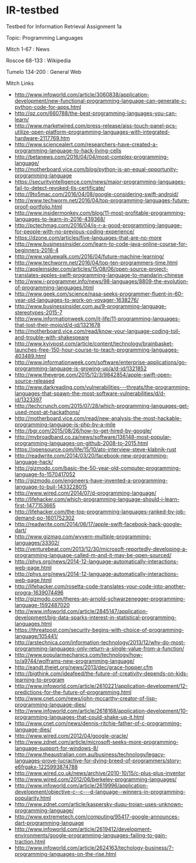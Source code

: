 # IR-testbed
Testbed for Information Retrieval Assignment 1a

Topic: Programming Languages

Mitch
1-67 : News

Roscoe
68-133 : Wikipedia

Tumelo
134-200 : General Web

Mitch Links
* http://www.infoworld.com/article/3060838/application-development/new-functional-programming-language-can-generate-c-python-code-for-apps.html
* http://qz.com/660788/the-best-programming-languages-you-can-learn/
* http://www.marketwired.com/press-release/aiss-touch-panel-pcs-utilize-open-platform-programming-languages-with-integrated-hardware-2117769.htm
* http://www.sciencealert.com/researchers-have-created-a-programming-language-to-hack-living-cells
* http://betanews.com/2016/04/04/most-complex-programming-language/
* http://motherboard.vice.com/blog/python-is-an-equal-opportunity-programming-language
* https://securityintelligence.com/news/major-programming-languages-fail-to-detect-revoked-tls-certificate/
* http://9to5mac.com/2016/04/08/google-considering-swift-android/
* http://www.techworm.net/2016/04/top-programming-languages-future-proof-portfolio.html
* http://www.insidermonkey.com/blog/11-most-profitable-programming-languages-to-learn-in-2016-439368/
* http://pctechmag.com/2016/04/is-r-a-good-programming-language-for-people-with-no-previous-coding-experience/
* https://dzone.com/articles/five-languages-that-are-no-more
* http://www.businessinsider.com/learn-to-code-java-online-course-for-beginners-2016-4
* http://www.valuewalk.com/2016/04/future-machine-learning/
* http://www.techworm.net/2016/04/top-ten-programmers-time.html
* http://appleinsider.com/articles/15/08/06/open-source-project-translates-apples-swift-programming-language-to-mandarin-chinese
* http://www.i-programmer.info/news/98-languages/8809-the-evolution-of-programming-languages.html
* http://www.geek.com/science/nasa-seeks-programmer-fluent-in-60-year-old-languages-to-work-on-voyager-1638276/
* http://www.businessinsider.com.au/9-programming-language-stereotypes-2015-7
* http://www.informationweek.com/it-life/11-programming-languages-that-lost-their-mojo/d/d-id/1321678
* http://motherboard.vice.com/read/know-your-language-coding-toil-and-trouble-with-shakespeare
* http://www.kyivpost.com/article/content/technology/brainbasket-launches-free-150-hour-course-to-teach-programming-languages-403489.html
* http://www.informationweek.com/software/enterprise-applications/go-programming-language-is-growing-up/a/d-id/1321852
* http://www.theverge.com/2015/12/3/9842854/apple-swift-open-source-released
* http://www.darkreading.com/vulnerabilities---threats/the-programming-languages-that-spawn-the-most-software-vulnerabilities/d/d-id/1323397
* http://techcrunch.com/2015/07/28/which-programming-languages-get-used-most-at-hackathons/
* http://motherboard.vice.com/read/new-analysis-the-most-hackable-programming-language-is-php-by-a-mile
* http://bgr.com/2015/08/26/how-to-get-hired-by-google/
* http://mybroadband.co.za/news/software/136148-most-popular-programming-languages-on-github-2008-to-2015.html
* https://opensource.com/life/15/10/ato-interview-steve-klabnik-rust 
* http://readwrite.com/2014/03/20/facebook-new-programming-language-hack/
* http://gizmodo.com/basic-the-50-year-old-computer-programming-language-fo-1570417052
* http://gizmodo.com/engineers-have-invented-a-programming-language-to-buil-1433228015
* http://www.wired.com/2014/07/d-programming-language/
* http://lifehacker.com/which-programming-language-should-i-learn-first-1477153665
* http://lifehacker.com/the-top-programming-languages-ranked-by-job-demand-po-1601752302
* http://readwrite.com/2014/06/17/apple-swift-facebook-hack-google-dart/
* http://www.gizmag.com/wyvern-multiple-programming-languages/33302/
* http://venturebeat.com/2013/12/30/microsoft-reportedly-developing-a-programming-language-called-m-and-it-may-be-open-sourced/
* http://phys.org/news/2014-12-language-automatically-interactions-web-page.html
* http://phys.org/news/2014-12-language-automatically-interactions-web-page.html
* http://lifehacker.com/rosetta-code-translates-your-code-into-another-progra-1639074496
* http://gizmodo.com/theres-an-arnold-schwarzenegger-programming-language-1592487020
* http://www.infoworld.com/article/2845147/application-development/big-data-sparks-interest-in-statistical-programming-languages.html
* https://threatpost.com/security-begins-with-choice-of-programming-language/105441/
* http://arstechnica.com/information-technology/2013/12/why-do-most-programming-languages-only-return-a-single-value-from-a-function/
* http://www.popularmechanics.com/technology/how-to/a9744/wolframs-new-programming-language/
* http://eandt.theiet.org/news/2013/dec/grace-hopper.cfm
* http://bigthink.com/ideafeed/the-future-of-creativity-depends-on-kids-learning-to-program
* http://www.infoworld.com/article/2610221/application-development/12-predictions-for-the-future-of-programming.html
* http://www.cnet.com/news/john-mccarthy-creator-of-lisp-programming-language-dies/
* http://www.infoworld.com/article/2618168/application-development/10-programming-languages-that-could-shake-up-it.html
* http://www.cnet.com/news/dennis-ritchie-father-of-c-programming-language-dies/
* http://www.wired.com/2012/04/google-oracle/
* http://www.zdnet.com/article/microsoft-seeks-more-programming-language-support-for-windows-8/
* http://www.theaustralian.com.au/business/technology/legacy-languages-prove-lucractive-for-dying-breed-of-programmers/story-e6frgakx-1225993874788
* http://www.wired.co.uk/news/archive/2010-10/15/c-plus-plus-inventor
* http://www.wired.com/2012/06/berkeley-programming-languages/
* http://www.infoworld.com/article/2619996/application-development/objective-c--c---d-language--winners-in-programming-popularity.html
* http://www.zdnet.com/article/kaspersky-duqu-trojan-uses-unknown-programming-language/
* http://www.extremetech.com/computing/95417-google-announces-dart-programming-language
* http://www.infoworld.com/article/2619412/development-environments/google-programming-languages-failing-to-gain-traction.html
* http://www.infoworld.com/article/2624163/techology-business/7-programming-languages-on-the-rise.html
